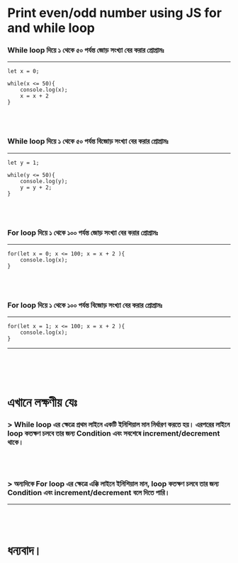 # Print even/odd number using JS for and while loop

### While loop দিয়ে ১ থেকে ৫০ পর্যন্ত জোড় সংখ্যা বের করার প্রোগ্রামঃ
---

```
let x = 0;

while(x <= 50){
    console.log(x);
    x = x + 2
}
```

<br>
<br>

### While loop দিয়ে ১ থেকে ৫০ পর্যন্ত বিজোড় সংখ্যা বের করার প্রোগ্রামঃ
---

```
let y = 1;

while(y <= 50){
    console.log(y);
    y = y + 2;
}
```


<br>
<br>

### For loop দিয়ে ১ থেকে ১০০ পর্যন্ত জোড় সংখ্যা বের করার প্রোগ্রামঃ
---

```
for(let x = 0; x <= 100; x = x + 2 ){
    console.log(x);
}
```


<br>
<br>

### For loop দিয়ে ১ থেকে ১০০ পর্যন্ত বিজোড় সংখ্যা বের করার প্রোগ্রামঃ
---

```
for(let x = 1; x <= 100; x = x + 2 ){
    console.log(x);
}
```

---

<br>
<br>
<br>

# এখানে লক্ষণীয় যেঃ



### > While loop এর ক্ষেত্রে প্রথম লাইনে একটি ইনিশিয়াল মান নির্ধারণ করতে হয়। এরপরের লাইনে loop কতক্ষণ চলবে তার জন্য Condition এবং সবশেষে increment/decrement থাকে।

<br>
<br>


### > অন্যদিকে For loop এর ক্ষেত্রে এক্কি লাইনে ইনিশিয়াল মান, loop কতক্ষণ চলবে তার জন্য Condition এবং increment/decrement বলে দিতে পারি।

---

<br>
<br>

# ধন্যবাদ।


